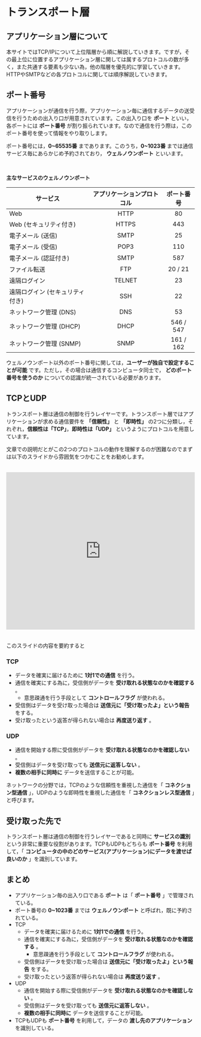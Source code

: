 # トランスポート層
## アプリケーション層について
本サイトではTCP/IPについて上位階層から順に解説していきます。ですが，その最上位に位置するアプリケーション層に関しては属するプロトコルの数が多く，また共通する要素も少ない為，他の階層を優先的に学習していきます。HTTPやSMTPなどの各プロトコルに関しては順序解説していきます。

## ポート番号
アプリケーションが通信を行う際，アプリケーション毎に通信するデータの送受信を行うための出入り口が用意されています。この出入り口を **ポート** といい，各ポートには **ポート番号** が割り振られています。なので通信を行う際は，このポート番号を使って情報をやり取りします。

ポート番号には，**0~65535番** まであります。このうち，**0~1023番** までは通信サービス毎にあらかじめ予約されており， **ウェルノウンポート** といいます。

<br>

**主なサービスのウェルノウンポート**

サービス | アプリケーションプロトコル | ポート番号
-- | :--: | :--:
Web | HTTP | 80
Web (セキュリティ付き) | HTTPS | 443
電子メール (送信) | SMTP | 25
電子メール (受信) | POP3 | 110
電子メール (認証付き) | SMTP | 587
ファイル転送 | FTP | 20 / 21
遠隔ログイン | TELNET | 23
遠隔ログイン (セキュリティ付き) | SSH | 22
ネットワーク管理 (DNS) | DNS | 53
ネットワーク管理 (DHCP) | DHCP | 546 / 547
ネットワーク管理 (SNMP) | SNMP | 161 / 162

ウェルノウンポート以外のポート番号に関しては，**ユーザーが独自で設定することが可能** です。ただし，その場合は通信するコンピュータ同士で， **どのポート番号を使うのか** についての認識が統一されている必要があります。

## TCPとUDP
トランスポート層は通信の制御を行うレイヤーです。トランスポート層ではアプリケーションが求める通信要件を **「信頼性」** と **「即時性」** の2つに分類し，それぞれ，**信頼性は「TCP」**，**即時性は「UDP」** というようにプロトコルを用意しています。

文章での説明だとがこの2つのプロトコルの動作を理解するのが困難なのでまずは以下のスライドから雰囲気をつかむことをお勧めします。

<iframe src="https://docs.google.com/presentation/d/e/2PACX-1vQUf05BXc_p_XSfYKgLtzhZ_5c-iP3xi27CgDRclg5pKHyMPSUEeKW2KsFd-iXUm9rTl-mj2BAp5kc6/embed?start=false&loop=false&delayms=60000" frameborder="0" allowfullscreen="true" mozallowfullscreen="true" webkitallowfullscreen="true" style="margin:18px 0;width: 100%; height:420px;"></iframe>

このスライドの内容を要約すると
### TCP
- データを確実に届けるために **1対1での通信** を行う。
- 通信を確実にする為に，受信側がデータを **受け取れる状態なのかを確認する** 。
  - 意思疎通を行う手段として **コントロールフラグ** が使われる。
- 受信側はデータを受け取った場合は **送信元に「受け取ったよ」という報告** をする。
- 受け取ったという返答が得られない場合は **再度送り返す** 。

### UDP
- 通信を開始する際に受信側がデータを **受け取れる状態なのかを確認しない** 。
- 受信側はデータを受け取っても **送信元に返答しない** 。
- **複数の相手に同時に** データを送信することが可能。

ネットワークの分野では，TCPのような信頼性を重視した通信を「 **コネクション型通信** 」，UDPのような即時性を重視した通信を「 **コネクションレス型通信** 」と呼びます。

## 受け取った先で
トランスポート層は通信の制御を行うレイヤーであると同時に **サービスの識別** という非常に重要な役割があります。TCPもUDPもどちらも **ポート番号** を利用して，「 **コンピュータの中のどのサービス(アプリケーション)にデータを渡せば良いのか** 」を識別しています。

## まとめ
- アプリケーション毎の出入り口である **ポート** は「 **ポート番号** 」で管理されている。
- ポート番号の **0~1023番** までは **ウェルノウンポート** と呼ばれ，既に予約されている。
- TCP
  - データを確実に届けるために **1対1での通信** を行う。
  - 通信を確実にする為に，受信側がデータを **受け取れる状態なのかを確認する** 。
    - 意思疎通を行う手段として **コントロールフラグ** が使われる。
  - 受信側はデータを受け取った場合は **送信元に「受け取ったよ」という報告** をする。
  - 受け取ったという返答が得られない場合は **再度送り返す** 。
- UDP
  - 通信を開始する際に受信側がデータを **受け取れる状態なのかを確認しない** 。
  - 受信側はデータを受け取っても **送信元に返答しない** 。
  - **複数の相手に同時に** データを送信することが可能。
- TCPもUDPも **ポート番号** を利用して，データの **渡し先のアプリケーション** を識別している。